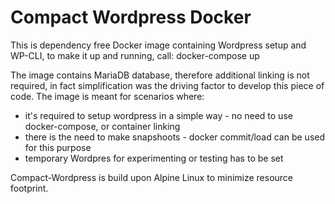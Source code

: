 # Compact Wordpress Docker

This is dependency free Docker image containing Wordpress setup and WP-CLI, to make it up and running, call: 
docker-compose up

The image contains MariaDB database, therefore additional linking is not required, in fact simplification was the driving factor to develop this piece of code.
The image is meant for scenarios where: 
* it's required to setup wordpress in a simple way - no need to use docker-compose, or container linking
* there is the need to make snapshoots - docker commit/load can be used for this purpose
* temporary Wordpres for experimenting or testing has to be set

Compact-Wordpress is build upon Alpine Linux to minimize resource footprint.
